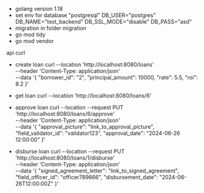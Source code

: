 - golang version 1.18
- set env for database "postgresql"
  DB_USER="postgres"
  DB_NAME="test_backend"
  DB_SSL_MODE="disable"
  DB_PASS="asd"
- migration in folder migration
- go mod tidy
- go mod vendor

api curl 
- create loan
  curl --location 'http://localhost:8080/loans' \
  --header 'Content-Type: application/json' \
  --data '{
      "borrower_id": "2",
      "principal_amount": 10000,
      "rate": 5.5,
      "roi": 8.2
  }'

- get loan
  curl --location 'http://localhost:8080/loans/6'

- approve loan
  curl --location --request PUT 'http://localhost:8080/loans/6/approve' \
  --header 'Content-Type: application/json' \
  --data '{
      "approval_picture": "link_to_approval_picture",
      "field_validator_id": "validator123",
      "approval_date": "2024-06-26 12:00:00"
  }'

- disburse loan 
  curl --location --request PUT 'http://localhost:8080/loans/1/disburse' \
  --header 'Content-Type: application/json' \
  --data '{
      "signed_agreement_letter": "link_to_signed_agreement",
      "field_officer_id": "officer789666",
      "disbursement_date": "2024-06-26T12:00:00Z"
  }'


